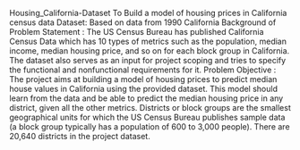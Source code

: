 Housing_California-Dataset
To Build a model of housing prices in California census data
Dataset: Based on data from 1990 California
Background of Problem Statement :
The US Census Bureau has published California Census Data which has 10 types of metrics such as the population, median income, median housing price, and so on for each block group in California. The dataset also serves as an input for project scoping and tries to specify the functional and nonfunctional requirements for it.
Problem Objective :
The project aims at building a model of housing prices to predict median house values in California using the provided dataset. This model should learn from the data and be able to predict the median housing price in any district, given all the other metrics.
Districts or block groups are the smallest geographical units for which the US Census Bureau publishes sample data (a block group typically has a population of 600 to 3,000 people). There are 20,640 districts in the project dataset.
